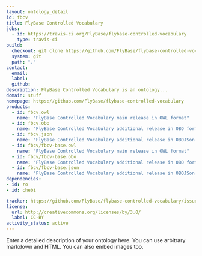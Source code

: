 ```yaml
---
layout: ontology_detail
id: fbcv
title: FlyBase Controlled Vocabulary
jobs:
  - id: https://travis-ci.org/FlyBase/flybase-controlled-vocabulary
    type: travis-ci
build:
  checkout: git clone https://github.com/FlyBase/flybase-controlled-vocabulary.git
  system: git
  path: "."
contact:
  email: 
  label: 
  github: 
description: FlyBase Controlled Vocabulary is an ontology...
domain: stuff
homepage: https://github.com/FlyBase/flybase-controlled-vocabulary
products:
  - id: fbcv.owl
    name: "FlyBase Controlled Vocabulary main release in OWL format"
  - id: fbcv.obo
    name: "FlyBase Controlled Vocabulary additional release in OBO format"
  - id: fbcv.json
    name: "FlyBase Controlled Vocabulary additional release in OBOJSon format"
  - id: fbcv/fbcv-base.owl
    name: "FlyBase Controlled Vocabulary main release in OWL format"
  - id: fbcv/fbcv-base.obo
    name: "FlyBase Controlled Vocabulary additional release in OBO format"
  - id: fbcv/fbcv-base.json
    name: "FlyBase Controlled Vocabulary additional release in OBOJSon format"
dependencies:
- id: ro
- id: chebi

tracker: https://github.com/FlyBase/flybase-controlled-vocabulary/issues
license:
  url: http://creativecommons.org/licenses/by/3.0/
  label: CC-BY
activity_status: active
---
```


Enter a detailed description of your ontology here. You can use arbitrary markdown and HTML.
You can also embed images too.

